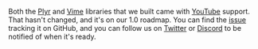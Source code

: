Both the [Plyr](https://github.com/sampotts/plyr) and [Vime](https://github.com/vime-js/vime)
libraries that we built came with [YouTube](https://youtube.com) support. That hasn't changed,
and it's on our 1.0 roadmap. You can find the [issue](https://github.com/vidstack/player/issues/13)
tracking it on GitHub, and you can follow us on [Twitter](https://twitter.com/vidstackjs?lang=en)
or [Discord](https://discord.com/invite/7RGU7wvsu9) to be notified of when it's ready.
